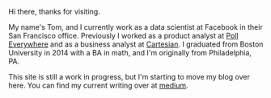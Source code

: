 Hi there, thanks for visiting.

My name's Tom, and I currently work as a data scientist at Facebook in their San Francisco office. Previously I worked as a product analyst at [Poll Everywhere](https://www.polleverywhere.com) and as a business  analyst at [Cartesian](https://www.cartesian.com). I graduated from Boston University in 2014 with a BA in math, and I'm originally from Philadelphia, PA.

This site is still a work in progress, but I'm starting to move my blog over here. You  can find my current writing over at [medium](https://www.medium.com/@tjwaterman99).

<!-- Please check back later. -->

